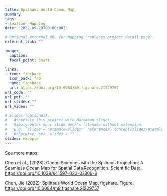 ```yaml
---
title: Spilhaus World Ocean Map
summary: 
tags:
- Seafloor Mapping
date: "2022-09-29T00:00:00Z"

# Optional external URL for Mapping (replaces project detail page).
external_link: ""

image:
  caption: 
  focal_point: Smart

links:
- icon: figshare
  icon_pack: fab
  name: figshare
  url: https://doi.org/10.6084/m9.figshare.21229757
url_code: ""
url_pdf: ""
url_slides: ""
url_video: ""

# Slides (optional).
#   Associate this project with Markdown slides.
#   Simply enter your slide deck's filename without extension.
#   E.g. `slides = "example-slides"` references `content/slides/example-slides.md`.
#   Otherwise, set `slides = ""`.
slides: example
---
```


See more maps: 

Chen et al., (2023): Ocean Sciences with the Spilhaus Projection: A Seamless Ocean Map for Spatial Data Recognition. Scientific Data. https://doi.org/10.1038/s41597-023-02309-6

Chen, Jie (2022): Spilhaus World Ocean Map. figshare. Figure. https://doi.org/10.6084/m9.figshare.21229757

